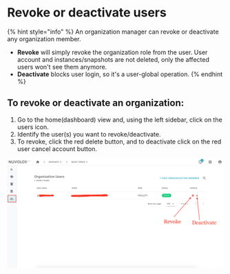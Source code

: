 # Revoke or deactivate users

{% hint style="info" %}
An organization manager can revoke or deactivate any organization member.

* **Revoke** will simply revoke the organization role from the user. User account and instances/snapshots are not deleted, only the affected users won't see them anymore.
* **Deactivate** blocks user login, so it's a user-global operation.
{% endhint %}

## To revoke or deactivate an organization:

1. Go to the home\(dashboard\) view and, using the left sidebar, click on the users icon.
2. Identify the user\(s\) you want to revoke/deactivate.
3. To revoke, click the red delete button, and to deactivate click on the red user cancel account button.

![](../../.gitbook/assets/screen-shot-2020-03-19-at-11.16.34-am.png)







